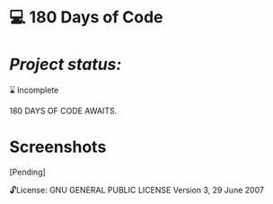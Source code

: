 
:computer: 180 Days of Code 
==============
***Project status:***
==============
:hourglass: Incomplete 
<!-- - [ ] Pending       :hourglass:
<!-- - [ ] Incomplete     :x: -->
180 DAYS OF CODE AWAITS.

Screenshots
===========
[Pending]
<!--<img src="https://github.com/moseleygj/WebPages/blob/master/PROJECT_NAME/.png" alt="screenshot2" width="300px"/>

<img src="https://github.com/moseleygj/WebPages/blob/master/PROJECT_NAME/.png" alt="screenshot1" width="300px"/> -->

 :unlock:License:
GNU GENERAL PUBLIC LICENSE Version 3, 29 June 2007

